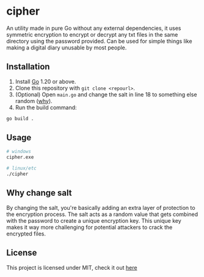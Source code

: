 # cipher

An utility made in pure Go without any external dependencies, it uses symmetric encryption to encrypt or decrypt any txt files in the same directory using the password provided.
Can be used for simple things like making a digital diary unusable by most people.

## Installation

1. Install [Go](https://go.dev/) 1.20 or above.
2. Clone this repository with `git clone <repourl>`.
3. (Optional) Open `main.go` and change the salt in line 18 to something else random ([why](#why-change-salt)).
4. Run the build command:

```bash
go build .
```

## Usage

```bash
# windows
cipher.exe

# linux/etc
./cipher
```

## Why change salt

By changing the salt, you're basically adding an extra layer of protection to the encryption process. The salt acts as a random value that gets combined with the password to create a unique encryption key. This unique key makes it way more challenging for potential attackers to crack the encrypted files.

## License

This project is licensed under MIT, check it out [here](LICENSE)

